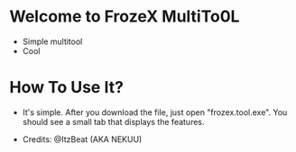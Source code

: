 # Welcome to FrozeX MultiTo0L

- Simple multitool
- Cool


# How To Use It?
- It's simple. After you download the file, just open "frozex.tool.exe". You should see a small tab that displays the features.

- Credits: @ItzBeat (AKA NEKUU)

